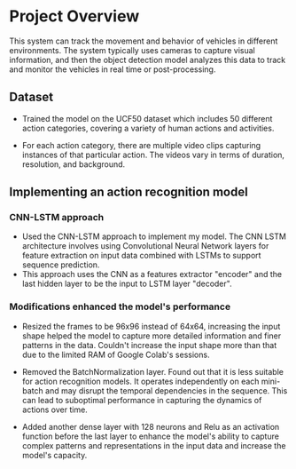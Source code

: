 
# Project Overview

This system can track the movement and behavior of vehicles in different environments. The system typically uses cameras to capture visual information, and then the object detection model analyzes this data to track and monitor the vehicles in real time or post-processing.


## Dataset

- Trained the model on the UCF50 dataset which includes 50 different action categories, covering a variety of human actions and activities.

- For each action category, there are multiple video clips capturing instances of that particular action. The videos vary in terms of duration, resolution, and background.

## Implementing an action recognition model
### CNN-LSTM approach

- Used the CNN-LSTM approach to implement my model. The CNN LSTM architecture involves using Convolutional Neural Network layers for feature extraction on input data combined with LSTMs to support sequence prediction.
- This approach uses the CNN as a features extractor "encoder" and the last hidden layer to be the input to LSTM layer "decoder".

### Modifications enhanced the model's performance


- Resized the frames to be 96x96 instead of 64x64, increasing the input shape helped the model to capture more detailed information and finer patterns in the data. Couldn't increase the input shape more than that due to the limited RAM of Google Colab's sessions.

- Removed the BatchNormalization layer. Found out that it is less suitable for action recognition models. It operates independently on each mini-batch and may disrupt the temporal dependencies in the sequence. This can lead to suboptimal performance in capturing the dynamics of actions over time.

- Added another dense layer with 128 neurons and Relu as an activation function before the last layer to enhance the model's ability to capture complex patterns and representations in the input data and increase the model's capacity.

